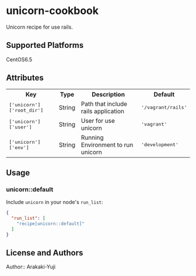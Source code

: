 # unicorn-cookbook

Unicorn recipe for use rails.

## Supported Platforms

CentOS6.5

## Attributes

<table>
  <tr>
    <th>Key</th>
    <th>Type</th>
    <th>Description</th>
    <th>Default</th>
  </tr>
  <tr>
    <td><tt>['unicorn']['root_dir']</tt></td>
    <td>String</td>
    <td>Path that include rails application</td>
    <td><tt>'/vagrant/rails'</tt></td>
  </tr>
  <tr>
    <td><tt>['unicorn']['user']</tt></td>
    <td>String</td>
    <td>User for use unicorn</td>
    <td><tt>'vagrant'</tt></td>
  </tr>
  <tr>
    <td><tt>['unicorn']['env']</tt></td>
    <td>String</td>
    <td>Running Environment to run unicorn</td>
    <td><tt>'development'</tt></td>
  </tr>
</table>

## Usage

### unicorn::default

Include `unicorn` in your node's `run_list`:

```json
{
  "run_list": [
    "recipe[unicorn::default]"
  ]
}
```

## License and Authors

Author:: Arakaki-Yuji
